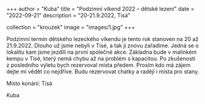 +++
author = "Kuba"
title = "Podzimní víkend 2022 – dětské lezení"
date = "2022-09-21"
description = "20-21.9.2022, Tisá"

collection = "krouzek"
image = "images/1.jpg"
+++

Podzimní termín dětského lezeckého víkendu je tento rok stanoven na 20 až 21.9.2022. Dlouho už jsme nebyli v Tisé, a tak ji znovu zařadíme. Jedná se o lokalitu kam jsme jezdili na první společné akce. Základna bude v malinkém kempu v Tisé, který nemá chybu až na problém s kapacitou. Po zkušenosti z posledního výletu bych rezervoval místa předem. Prosím kdo má zájem dejte mi vědět co nejdříve. Budu rezervovat chatky a raději i místa pro stany.

Místo konání: Tisá

Kuba
